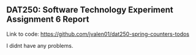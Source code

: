 ## DAT250: Software Technology Experiment Assignment 6 Report

Link to code: https://github.com/jvalen01/dat250-spring-counters-todos

I didnt have any problems. 